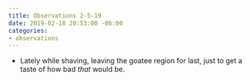 ```yaml
---
title: Observations 2-5-19
date: 2019-02-18 20:53:00 -06:00
categories:
- observations
---
```


- Lately while shaving, leaving the goatee region for last, just to get a taste of how bad *that* would be.